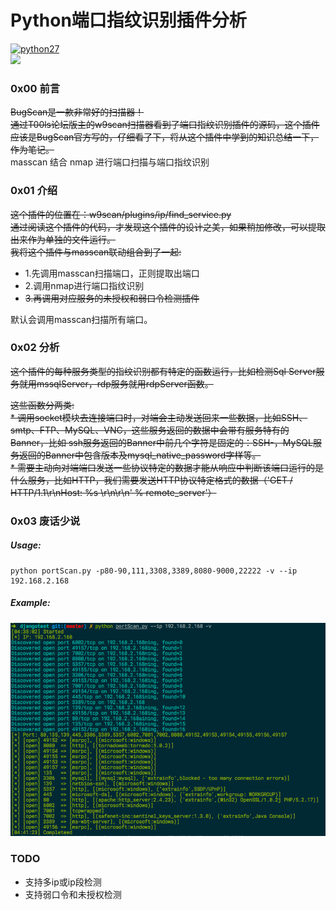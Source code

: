 # Python端口指纹识别插件分析   
[![python27](https://img.shields.io/badge/python-2.7.10-brightgreen.svg?style=plastic)](https://www.python.org/)   
![](https://b-ssl.duitang.com/uploads/item/201607/27/20160727140514_BS4eV.thumb.700_0.jpeg)

### 0x00 前言
~~BugScan是一款非常好的扫描器！~~     
~~通过T00ls论坛版主的w9scan扫描器看到了端口指纹识别插件的源码，这个插件应该是BugScan官方写的，仔细看了下，将从这个插件中学到的知识总结一下，作为笔记。~~   
masscan 结合 nmap 进行端口扫描与端口指纹识别

### 0x01 介绍
~~这个插件的位置在：w9scan/plugins/ip/find_service.py~~   
~~通过阅读这个插件的代码，才发现这个插件的设计之美，如果稍加修改，可以提取出来作为单独的文件运行。~~    
~~我将这个插件与masscan联动组合到了一起:~~   

* 1.先调用masscan扫描端口，正则提取出端口   
* 2.调用nmap进行端口指纹识别   
* ~~3.再调用对应服务的未授权和弱口令检测插件~~   

默认会调用masscan扫描所有端口。    


### 0x02 分析
~~这个插件的每种服务类型的指纹识别都有特定的函数运行，比如检测Sql Server服务就用mssqlServer，rdp服务就用rdpServer函数。~~   

~~这些函数分两类:~~   
~~* 调用socket模块去连接端口时，对端会主动发送回来一些数据，比如SSH、smtp、FTP、MySQL、VNC，这些服务返回的数据中会带有服务特有的Banner，比如 ssh服务返回的Banner中前几个字符是固定的：SSH-，MySQL服务返回的Banner中包含版本及mysql_native_password字样等。~~    
~~* 需要主动向对端端口发送一些协议特定的数据才能从响应中判断该端口运行的是什么服务，比如HTTP，我们需要发送HTTP协议特定格式的数据（'GET / HTTP/1.1\r\nHost: %s \r\n\r\n' % remote_server'）~~     


### 0x03 废话少说   
##### Usage:   
```
python portScan.py -p80-90,111,3308,3389,8080-9000,22222 -v --ip 192.168.2.168
```
##### Example:   
![example](example.png)   


### TODO
* 支持多ip或ip段检测
* 支持弱口令和未授权检测